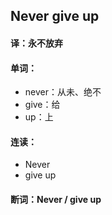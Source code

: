 ## Never give up

#### 译：永不放弃

#### 单词：

- never：从未、绝不
- give：给
- up：上

#### 连读：

- Never
- give up

#### 断词：Never / give up
